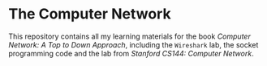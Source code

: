# The Computer Network
This repository contains all my learning materials for the book _Computer Network: A Top to Down Approach_, including the `Wireshark` lab, the socket programming code and the lab from _Stanford CS144: Computer Network_. 